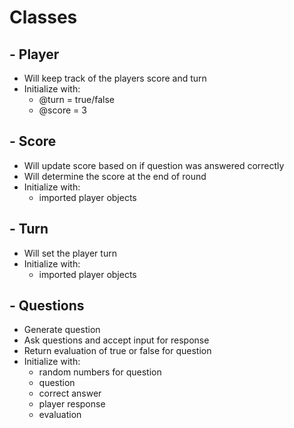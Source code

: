 # Classes
## - Player
  - Will keep track of the players score and turn
  - Initialize with:
    - @turn = true/false
    - @score = 3 
## - Score
  - Will update score based on if question was answered correctly
  - Will determine the score at the end of round
  - Initialize with:
    - imported player objects 

## - Turn
  - Will set the player turn
  - Initialize with:
    - imported player objects
## - Questions
  - Generate question
  - Ask questions and accept input for response
  - Return evaluation of true or false for question
  - Initialize with:
      - random numbers for question
      - question
      - correct answer
      - player response
      - evaluation